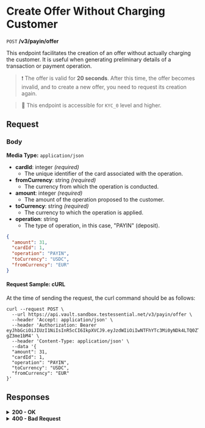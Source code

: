 # Create Offer Without Charging Customer

`POST` **/v3/payin/offer**

This endpoint facilitates the creation of an offer without actually charging the customer. It is useful when generating preliminary details of a transaction or payment operation.

> ❗️ The offer is valid for **20 seconds**. After this time, the offer becomes invalid, and to create a new offer, you need to request its creation again.

> 📘 This endpoint is accessible for `KYC_0` level and higher.

## Request

### Body

**Media Type:** `application/json`

- **cardId**: integer *(required)*
  - The unique identifier of the card associated with the operation.
- **fromCurrency**: string *(required)*
  - The currency from which the operation is conducted.
- **amount**: integer *(required)*
  - The amount of the operation proposed to the customer.
- **toCurrency**: string *(required)*
  - The currency to which the operation is applied.
- **operation**: string
  - The type of operation, in this case, "PAYIN" (deposit).

```json 
{
  "amount": 31,
  "cardId": 1,
  "operation": "PAYIN",
  "toCurrency": "USDC",
  "fromCurrency": "EUR"
}
```

#### **Request Sample: cURL**

At the time of sending the request, the curl command should be as follows:

```curl cURL
curl --request POST \
  --url https://api.vault.sandbox.testessential.net/v3/payin/offer \
  --header 'Accept: application/json' \
  --header 'Authorization: Bearer eyJhbGciOiJIUzI1NiIsInR5cCI6IkpXVCJ9.eyJzdWIiOiIwNTFhYTc3Mi0yNDk4LTQ0ZTEtODdmYi0zYzNhZDdlMTY1ODgiLCJleHAiOjE3MTE3ODM4OTYsImlhdCI6MTcxMTY5NzQ5Nn0.GBWhOHEIbiOipMa1kXMsamNqT1I6pFBe3-gZ3me1bM4' \
  --header 'Content-Type: application/json' \
  --data '{
  "amount": 31,
  "cardId": 1,
  "operation": "PAYIN",
  "toCurrency": "USDC",
  "fromCurrency": "EUR"
}'
```

## Responses

<details>
<summary><strong>200 - OK</strong></summary>

**Media type:** `application/json`
  
200 OK status and provides detailed information about the created offer.

- **offerId**: integer
  - The unique identifier of the created offer.
- **expirationTime**: string
  - The time when the offer expires.
- **validSeconds**: integer
  - The number of seconds during which the offer is valid.
- **fromCurrency**: string
  - The currency of the operation.
- **rate**: object
  - Information about the exchange rate.
  - **rate**: integer
    - The exchange rate.
  - **currency**: string
    - The currency for the exchange.
  - **commissionFix**: integer
    - Fixed commission.
  - **commissionPercentage**: integer
    - Percentage commission.
  - **minCrypto**: integer
    - Minimum amount in cryptocurrency.
  - **maxCrypto**: integer
    - Maximum amount in cryptocurrency.
- **feeInfo**: array[object]
  - An array with information about fees.
  - **name**: string
    - The name of the fee.
  - **value**: integer
    - The value of the fee.
  - **valueOld**: integer
    - The old value of the fee.
  - **scale**: integer
    - The scale of the fee.
  - **currency**: string
    - The currency of the fee.
- **limit**: object
  - An object indicating the limit of the offer.
  - **value**: integer
    - The value of the limit.
  - **currency**: string
    - The currency of the limit.
- **fees**: object
  - An object containing various fees.
  - **currency**: string
    - The currency of the fees.
  - **scale**: integer
    - The scale of the fees.
  - **rate**: integer
    - The rate of the fees.
  - **partnerFee**: integer
    - Partner fee.
  - **crypteriumGas**: integer
    - Crypterium gas fee.
  - **additionalFee**: integer
    - Additional fee.
  - **transactionFee**: integer
    - Transaction fee.
  - **insuranceFee**: integer
    - Insurance fee.
  - **feeTableEnabled**: boolean
    - Whether the fee table is enabled.
  - **feeTable**: array[object]
    - An array with information about the fee table.

```json 
{
  "fees": {
    "rate": 0.03,
    "scale": 8,
    "currency": "EUR",
    "feeTable": [
      {
        "percent": 1.5,
        "amountTo": {
          "value": 250,
          "currency": "EUR"
        },
        "amountFrom": {
          "value": 0,
          "currency": "EUR"
        }
      },
      {
        "percent": 0.5,
        "amountTo": null,
        "amountFrom": {
          "value": 250,
          "currency": "EUR"
        }
      }
    ],
    "partnerFee": 0,
    "insuranceFee": null,
    "crypteriumGas": 0,
    "transactionFee": 0
  },
  "rate": {
    "rate": 0.00003919001906978183,
    "currency": "EUR",
    "maxCrypto": 0,
    "minCrypto": 0,
    "commissionFix": 0,
    "commissionPercentage": 0
  },
  "feeInfo": [
    {
      "name": "Crypterium gas",
      "scale": 8,
      "value": 0,
      "currency": "EUR",
      "valueOld": 0
    },
    {
      "name": "Transaction fee",
      "scale": 8,
      "value": 0,
      "currency": "EUR",
      "valueOld": 0.465
    }
  ],
  "offerId": 523424397,
  "fromCurrency": "EUR",
  "validSeconds": 20,
  "expirationTime": "2023-09-26T18:02:57.865+00:00"
}
```

  
</details>


<details>
<summary><strong>400 - Bad Request</strong></summary>

The response status code indicates that the requested page was not found on the server.
  
**Media type:** `application/json`
  
  

- **message:** string
  - Message displayed to the user.

- **field:** string
  - Specifies the field in the request that caused the error.

- **errorId:** integer
  - Identifier of the error.

- **systemId:** string
  - Identifier of the component.

- **originalMessage:** string
  - The original error message.

- **errorStackTrace:** string
  - The place where the error occurred in the code.

- **data:** object
  - Additional data related to the error, structured as key-value pairs.
    - **additionalProp1:** object
    - **additionalProp2:** object
    - **additionalProp3:** object

- **error:** string
  - Identifier of the error.

    
**Responses example**

```json
{
  "error": "COMMON",
  "errorId": 0,
  "message": "Sorry for inconvenience. We're fixing the issue. If you have urgent questions, contact support",
  "systemId": "core"
}
```

</details>
